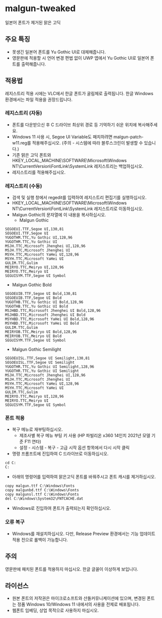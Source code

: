 # malgun-tweaked
일본어 폰트가 제거된 맑은 고딕

## 주요 특징

* 못생긴 일본어 폰트를 Yu Gothic UI로 대체해줍니다.
* 영문판에 적용할 시 언어 변경 편법 없이 UWP 앱에서 Yu Gothic UI로 일본어 폰트를 출력해줍니다.

## 적용법

레지스트리 적용 시에는 VLC에서 한글 폰트가 굴림체로 출력됩니다. 한글 Windows 환경에서는 파일 적용을 권장드립니다.

### 레지스트리 (자동)
* 폰트를 다운받으신 후 C 드라이브 최상위 경로 등 기억하기 쉬운 위치에 복사해주세요.
 * Windows 11 사용 시, Segoe UI Variable도 패치하려면 malgun-patch-w11.reg를 적용해주십시오. (주의 - 시스템에 따라 블루스크린이 발생할 수 있습니다.)
* 기존 맑은 고딕 폰트와 HKEY_LOCAL_MACHINE\SOFTWARE\Microsoft\Windows NT\CurrentVersion\FontLink\SystemLink 레지스트리는 백업하십시오.
* 레지스트리를 적용해주십시오.

### 레지스트리 (수동)
* 검색 및 실행 창에서 regedit를 입력하여 레지스트리 편집기를 실행하십시오.
* HKEY_LOCAL_MACHINE\SOFTWARE\Microsoft\Windows NT\CurrentVersion\FontLink\SystemLink 레지스트리로 이동하십시오.
* Malgun Gothic의 문자열에 이 내용을 복사하십시오.
  * Malgun Gothic
```
SEGOEUI.TTF,Segoe UI,130,81
SEGOEUI.TTF,Segoe UI
YUGOTHM.TTC,Yu Gothic UI,128,96
YUGOTHM.TTC,Yu Gothic UI
MSJH.TTC,Microsoft Jhenghei UI,128,96
MSJH.TTC,Microsoft Jhenghei UI
MSYH.TTC,Microsoft YaHei UI,128,96
MSYH.TTC,Microsoft YaHei UI
GULIM.TTC,Gulim
MEIRYO.TTC,Meiryo UI,128,96
MEIRYO.TTC,Meiryo UI
SEGUISYM.TTF,Segoe UI Symbol

```
   * Malgun Gothic Bold
```
SEGOEUIB.TTF,Segoe UI Bold,130,81
SEGOEUIB.TTF,Segoe UI Bold
YUGOTHB.TTC,Yu Gothic UI Bold,128,96
YUGOTHB.TTC,Yu Gothic UI Bold
MSJHBD.TTC,Microsoft Jhenghei UI Bold,128,96
MSJHBD.TTC,Microsoft Jhenghei UI Bold
MSYHBD.TTC,Microsoft YaHei UI Bold,128,96
MSYHBD.TTC,Microsoft YaHei UI Bold
GULIM.TTC,Gulim
MEIRYOB.TTC,Meiryo UI Bold,128,96
MEIRYOB.TTC,Meiryo UI Bold
SEGUISYM.TTF,Segoe UI Symbol

```
   * Malgun Gothic Semilight
```
SEGOEUISL.TTF,Segoe UI Semilight,130,81
SEGOEUISL.TTF,Segoe UI Semilight
YUGOTHR.TTC,Yu Gothic UI Semilight,128,96
YUGOTHR.TTC,Yu Gothic UI Semilight
MSJH.TTC,Microsoft Jhenghei UI,128,96
MSJH.TTC,Microsoft Jhenghei UI
MSYH.TTC,Microsoft YaHei UI,128,96
MSYH.TTC,Microsoft YaHei UI
GULIM.TTC,Gulim
MEIRYO.TTC,Meiryo UI,128,96
MEIRYO.TTC,Meiryo UI
SEGUISYM.TTF,Segoe UI Symbol

```

### 폰트 적용

* 복구 메뉴로 재부팅하십시오.
  * 제조사별 복구 메뉴 부팅 키 사용 (HP 파빌리온 x360 14인치 2021년 모델 기준 F11 연타)
  * 설정 - 시스템 - 복구 - 고급 시작 옵션 항목에서 다시 시작 클릭
* 명령 프롬프트에 진입하여 C 드라이브로 이동하십시오.

```
cd C:
C:
```

* 아래의 명령어를 입력하여 맑은고딕 폰트를 바꿔주시고 폰트 캐시를 제거하십시오.

```
copy malgun.ttf C:\Windows\Fonts
copy malgunbd.ttf C:\Windows\Fonts
copy malgunsl.ttf C:\Windows\Fonts
del C:\Windows\System32\FNTCACHE.dat
```

* Windows로 진입하여 폰트가 출력되는지 확인하십시오.

### 오류 복구

* Windows를 재설치하십시오. 다만, Release Preview 환경에서는 기능 업데이트 적용 전으로 롤백이 가능합니다.

## 주의

영문판에 패치된 폰트를 적용하지 마십시오. 한글 글꼴이 이상하게 보입니다.



## 라이선스

* 원본 폰트의 저작권은 마이크로소프트와 산돌커뮤니케이션에 있으며, 변경된 폰트는 정품 Windows 10/Windows 11 내에서의 사용을 전제로 배포됩니다.
* 웹폰트 임베딩, 상업 목적으로 사용하지 마십시오.
